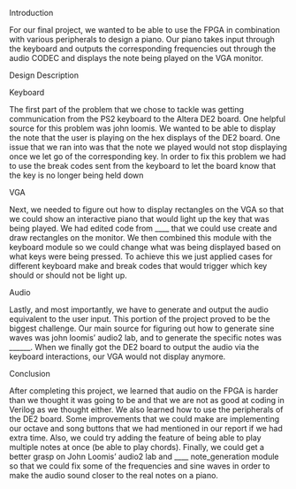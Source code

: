 Introduction

For our final project, we wanted to be able to use the FPGA in combination with various peripherals to design a piano. Our piano takes input through the keyboard and outputs the corresponding frequencies out through the audio CODEC and displays the note being played on the VGA monitor.

Design Description

Keyboard

The first part of the problem that we chose to tackle was getting communication from the PS2 keyboard to the Altera DE2 board. One helpful source for this problem was john loomis. We wanted to be able to display the note that the user is playing on the hex displays of the DE2 board. One issue that we ran into was that the note we played would not stop displaying once we let go of the corresponding key. In order to fix this problem we had to use the break codes sent from the keyboard to let the board know that the key is no longer being held down

VGA

Next, we needed to figure out how to display rectangles on the VGA so that we could show an interactive piano that would light up the key that was being played. We had edited code from ____ that we could use create and draw rectangles on the monitor. We then combined this module with the keyboard module so we could change what was being displayed based on what keys were being pressed. To achieve this we just applied cases for different keyboard make and break codes that would trigger which key should or should not be light up.

Audio

Lastly, and most importantly, we have to generate and output the audio equivalent to the user input. This portion of the project proved to be the biggest challenge. Our main source for figuring out how to generate sine waves was john loomis’ audio2 lab, and to generate the specific notes was ______. When we finally got the DE2 board to output the audio via the keyboard interactions, our VGA would not display anymore.

Conclusion

After completing this project, we learned that audio on the FPGA is harder than we thought it was going to be and that we are not as good at coding in Verilog as we thought either. We also learned how to use the peripherals of the DE2 board. Some improvements that we could make are implementing our octave and song buttons that we had mentioned in our report if we had extra time. Also, we could try adding the feature of being able to play multiple notes at once (be able to play chords). Finally, we could get a better grasp on John Loomis’ audio2 lab and ____ note_generation module so that we could fix some of the frequencies and sine waves in order to make the audio sound closer to the real notes on a piano.
